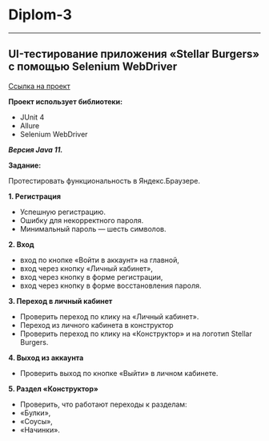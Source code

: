 # Diplom-3
***
## UI-тестирование приложения  «Stellar Burgers» c помощью Selenium WebDriver
[Ссылка на проект](https://stellarburgers.nomoreparties.site/)


__Проект использует библиотеки:__
* JUnit 4
* Allure
* Selenium WebDriver

___Версия Java 11.___

__Задание:__

Протестировать функциональность в  Яндекс.Браузере. 

__1. Регистрация__
* Успешную регистрацию.
* Ошибку для некорректного пароля. 
* Минимальный пароль — шесть символов.

__2. Вход__
* вход по кнопке «Войти в аккаунт» на главной,
* вход через кнопку «Личный кабинет»,
* вход через кнопку в форме регистрации,
* вход через кнопку в форме восстановления пароля.


__3. Переход в личный кабинет__
* Проверить переход по клику на «Личный кабинет».
* Переход из личного кабинета в конструктор 
* Проверить переход по клику на «Конструктор» и на логотип Stellar Burgers.


__4. Выход из аккаунта__
* Проверить выход по кнопке «Выйти» в личном кабинете.


__5. Раздел «Конструктор»__
* Проверить, что работают переходы к разделам:
* «Булки»,
* «Соусы»,
* «Начинки».
